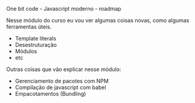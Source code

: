 One bit code - Javascript moderno - roadmap

Nesse módulo do curso eu vou ver algumas coisas novas, como algumas ferramentas úteis.
- Template literals
- Desestruturação
- Módulos
- etc

Outras coisas que vão explicar nesse módulo:
- Gerenciamento de pacotes com NPM
- Compilação de javascript com babel
- Empacotamentos (Bundling)